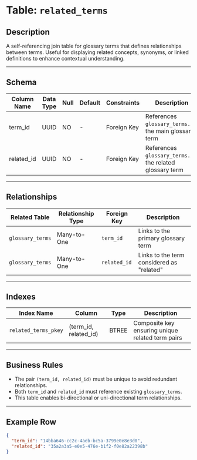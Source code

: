 # Table: `related_terms`

## Description

A self-referencing join table for glossary terms that defines relationships between terms. Useful for displaying related concepts, synonyms, or linked definitions to enhance contextual understanding.

---

## Schema

| Column Name | Data Type | Null | Default | Constraints | Description                                               |
| ----------- | --------- | ---- | ------- | ----------- | --------------------------------------------------------- |
| term_id     | UUID      | NO   | -       | Foreign Key | References `glossary_terms.id`; the main glossary term    |
| related_id  | UUID      | NO   | -       | Foreign Key | References `glossary_terms.id`; the related glossary term |

---

## Relationships

| Related Table    | Relationship Type | Foreign Key  | Description                               |
| ---------------- | ----------------- | ------------ | ----------------------------------------- |
| `glossary_terms` | Many-to-One       | `term_id`    | Links to the primary glossary term        |
| `glossary_terms` | Many-to-One       | `related_id` | Links to the term considered as "related" |

---

## Indexes

| Index Name           | Column                  | Type  | Description                                      |
| -------------------- | ----------------------- | ----- | ------------------------------------------------ |
| `related_terms_pkey` | (term_id, related_id)   | BTREE | Composite key ensuring unique related term pairs |

---

## Business Rules

* The pair `(term_id, related_id)` must be unique to avoid redundant relationships.
* Both `term_id` and `related_id` must reference existing `glossary_terms`.
* This table enables bi-directional or uni-directional term relationships.

---

## Example Row

```json
{
  "term_id": "14bba646-cc2c-4aeb-bc5a-3799e0e8e3d0",
  "related_id": "35a2a3a5-e0e5-476e-b1f2-f0e82a22398b"
}
```